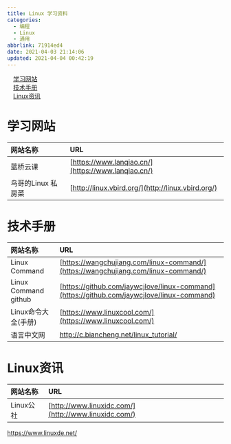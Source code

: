 ```yaml
---
title: Linux 学习资料
categories: 
  - 编程
  - Linux
  - 通用
abbrlink: 71914ed4
date: 2021-04-03 21:14:06
updated: 2021-04-04 00:42:19
---
```

<div id='my_toc'><a href="/blog/71914ed4/#学习网站" class="header_1">学习网站</a>&nbsp;<br><a href="/blog/71914ed4/#技术手册" class="header_1">技术手册</a>&nbsp;<br><a href="/blog/71914ed4/#Linux资讯" class="header_1">Linux资讯</a>&nbsp;<br></div>
<style>.header_1{margin-left: 1em;}.header_2{margin-left: 2em;}.header_3{margin-left: 3em;}.header_4{margin-left: 4em;}.header_5{margin-left: 5em;}.header_6{margin-left: 6em;}</style>
<!--more-->
<script>if (navigator.platform.search('arm')==-1){document.getElementById('my_toc').style.display = 'none';}var e,p = document.getElementsByTagName('p');while (p.length>0) {e = p[0];e.parentElement.removeChild(e);}</script>

<!--end-->
# 学习网站

|网站名称|URL|
|:---|:---|
|蓝桥云课|[https://www.lanqiao.cn/](https://www.lanqiao.cn/)|
|鸟哥的Linux 私房菜|[http://linux.vbird.org/](http://linux.vbird.org/)|

# 技术手册

|网站名称|URL|
|:---|:---|
|Linux Command|[https://wangchujiang.com/linux-command/](https://wangchujiang.com/linux-command/)|
|Linux Command github|[https://github.com/jaywcjlove/linux-command](https://github.com/jaywcjlove/linux-command)|
|Linux命令大全(手册)|[https://www.linuxcool.com/](https://www.linuxcool.com/)|
|语言中文网|http://c.biancheng.net/linux_tutorial/|

# Linux资讯

|网站名称|URL|
|:---|:---|
|Linux公社|[http://www.linuxidc.com/](http://www.linuxidc.com/)|
https://www.linuxde.net/
